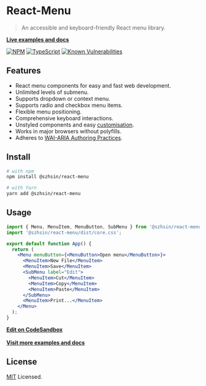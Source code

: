 # React-Menu

> An accessible and keyboard-friendly React menu library.

**[Live examples and docs](https://szhsin.github.io/react-menu/)**

[![NPM](https://img.shields.io/npm/v/@szhsin/react-menu.svg)](https://www.npmjs.com/package/@szhsin/react-menu)
[![TypeScript](https://img.shields.io/badge/TypeScript-.d.ts-blue.svg)](https://github.com/szhsin/react-menu/blob/master/types/index.d.ts)
[![Known Vulnerabilities](https://snyk.io/test/github/szhsin/react-menu/badge.svg)](https://snyk.io/test/github/szhsin/react-menu)

## Features

- React menu components for easy and fast web development.
- Unlimited levels of submenu.
- Supports dropdown or context menu.
- Supports radio and checkbox menu items.
- Flexible menu positioning.
- Comprehensive keyboard interactions.
- Unstyled components and easy [customisation](https://szhsin.github.io/react-menu/#styling).
- Works in major browsers without polyfills.
- Adheres to [WAI-ARIA Authoring Practices](https://www.w3.org/TR/wai-aria-practices/#menu).

## Install

```bash
# with npm
npm install @szhsin/react-menu

# with Yarn
yarn add @szhsin/react-menu
```

## Usage

```jsx
import { Menu, MenuItem, MenuButton, SubMenu } from '@szhsin/react-menu';
import '@szhsin/react-menu/dist/core.css';

export default function App() {
  return (
    <Menu menuButton={<MenuButton>Open menu</MenuButton>}>
      <MenuItem>New File</MenuItem>
      <MenuItem>Save</MenuItem>
      <SubMenu label="Edit">
        <MenuItem>Cut</MenuItem>
        <MenuItem>Copy</MenuItem>
        <MenuItem>Paste</MenuItem>
      </SubMenu>
      <MenuItem>Print...</MenuItem>
    </Menu>
  );
}
```

**[Edit on CodeSandbox](https://codesandbox.io/s/react-menu-starter-3ez3c)**<br>  
**[Visit more examples and docs](https://szhsin.github.io/react-menu/)**

## License

[MIT](https://github.com/szhsin/react-menu/blob/master/LICENSE) Licensed.
